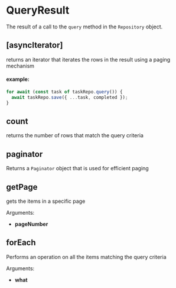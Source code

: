 # QueryResult
The result of a call to the `query` method in the `Repository` object.
## [asyncIterator]
returns an iterator that iterates the rows in the result using a paging mechanism
   
   
   #### example:
   ```ts
   for await (const task of taskRepo.query()) {
     await taskRepo.save({ ...task, completed });
   }
   ```
## count
returns the number of rows that match the query criteria
## paginator
Returns a `Paginator` object that is used for efficient paging
## getPage
gets the items in a specific page

Arguments:
* **pageNumber**
## forEach
Performs an operation on all the items matching the query criteria

Arguments:
* **what**
